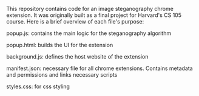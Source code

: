 This repository contains code for an image steganography chrome extension. It was originally built as a final project for Harvard's CS 105 course. Here is a brief overview of each file's purpose:

popup.js: contains the main logic for the steganography algorithm

popup.html: builds the UI for the extension

background.js: defines the host website of the extension

manifest.json: necessary file for all chrome extensions. Contains metadata and permissions and links necessary scripts

styles.css: for css styling



